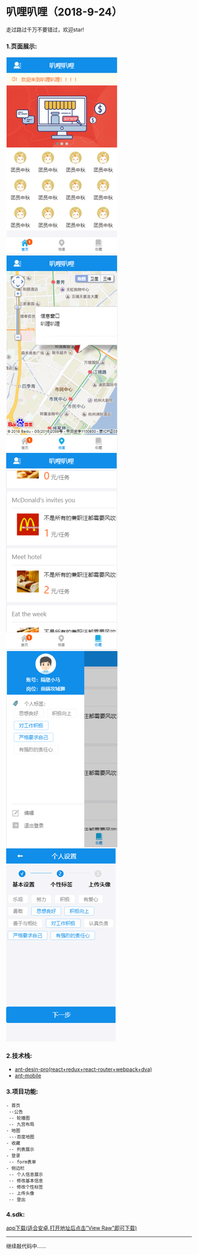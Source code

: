 # 叭哩叭哩（2018-9-24）
 走过路过千万不要错过，欢迎star!

 ### 1.页面展示:
![Image text](https://github.com/1067011734/koa-balibali/blob/master/public/tools/demo/1.png)
![Image text](https://github.com/1067011734/koa-balibali/blob/master/public/tools/demo/2.png)
![Image text](https://github.com/1067011734/koa-balibali/blob/master/public/tools/demo/3.png)
![Image text](https://github.com/1067011734/koa-balibali/blob/master/public/tools/demo/4.png)
![Image text](https://github.com/1067011734/koa-balibali/blob/master/public/tools/demo/5.png)

 ### 2.技术栈:
 * [ant-desin-pro(react+redux+react-router+webpack+dva)](https://pro.ant.design/index-cn)
 * [ant-mobile](https://antd-mobile.gitee.io/kitchen-sink/?lang=zh-CN)

 ### 3.项目功能:
 ```
- 首页
  --公告
  -- 轮播图
  -- 九宫布局
- 地图
  ---百度地图
- 收藏
  -- 列表展示
- 登录
  -- form表单
- 侧边栏
  -- 个人信息展示
  -- 修改基本信息
  -- 修改个性标签
  -- 上传头像
  -- 登出
```
 ### 4.sdk:
 [app下载(适合安卓,打开地址后点击"View Raw"即可下载)](https://github.com/1067011734/koa-balibali/blob/master/public/tools/sdk/%E5%8F%AD%E5%93%A9%E5%8F%AD%E5%93%A9.apk)

 -----
继续敲代码中......